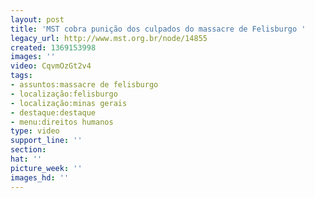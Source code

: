 ```yaml
---
layout: post
title: 'MST cobra punição dos culpados do massacre de Felisburgo '
legacy_url: http://www.mst.org.br/node/14855
created: 1369153998
images: ''
video: CqvmOzGt2v4
tags:
- assuntos:massacre de felisburgo
- localização:felisburgo
- localização:minas gerais
- destaque:destaque
- menu:direitos humanos
type: video
support_line: ''
section: 
hat: ''
picture_week: ''
images_hd: ''
---
```

<p>&nbsp;</p><p style="text-align: center;"><object data="http://www.youtube.com/v/CqvmOzGt2v4" type="application/x-shockwave-flash" height="500" width="600"><param name="src" value="http://www.youtube.com/v/CqvmOzGt2v4"></object></p>
